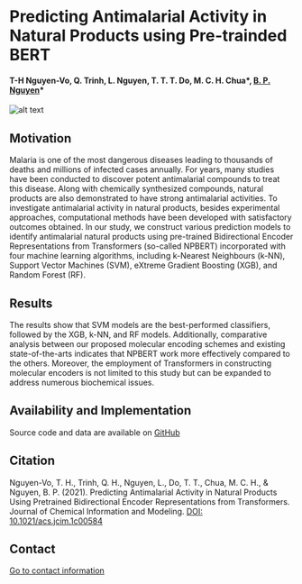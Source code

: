 # Predicting Antimalarial Activity in Natural Products using Pre-trainded BERT

#### T-H Nguyen-Vo, Q. Trinh, L. Nguyen, T. T. T. Do, M. C. H. Chua*, [B. P. Nguyen](https://homepages.ecs.vuw.ac.nz/~nguyenb5/about.html)*


![alt text](https://github.com/mldlproject/2021-NPBERT-Antimalaria/blob/main/NPBERT_abs.svg)


## Motivation
Malaria is one of the most dangerous diseases leading to thousands of deaths and millions of infected cases annually. 
For years, many studies have been conducted to discover potent antimalarial compounds to treat this disease. Along with 
chemically synthesized compounds, natural products are also demonstrated to have strong antimalarial activities. To investigate 
antimalarial activity in natural products, besides experimental approaches,  computational methods have been developed 
with satisfactory outcomes obtained. In our study, we construct various prediction models to identify antimalarial natural products 
using pre-trained Bidirectional Encoder Representations from Transformers (so-called NPBERT) incorporated with four machine learning 
algorithms, including k-Nearest Neighbours (k-NN), Support Vector Machines (SVM), eXtreme Gradient Boosting (XGB), and Random Forest 
(RF). 

## Results
The results show that SVM models are the best-performed classifiers, followed by the XGB, k-NN, and RF models. Additionally, 
comparative analysis between our proposed molecular encoding schemes and existing state-of-the-arts indicates that NPBERT work more 
effectively compared to the others.  Moreover, the employment of Transformers in constructing molecular encoders is not limited to 
this study but can be expanded to address numerous biochemical issues.

## Availability and Implementation
Source code and data are available on [GitHub](https://github.com/mldlproject/2021-NPBERT-Antimalaria)

## Citation
Nguyen-Vo, T. H., Trinh, Q. H., Nguyen, L., Do, T. T., Chua, M. C. H., & Nguyen, B. P. (2021). Predicting Antimalarial Activity in Natural Products Using Pretrained Bidirectional Encoder Representations from Transformers. Journal of Chemical Information and Modeling. [DOI: 10.1021/acs.jcim.1c00584](https://pubs.acs.org/doi/abs/10.1021/acs.jcim.1c00584?casa_token=NjdbjiwwyhsAAAAA:RlZBlZCFeA7L8n8AZebCTiEFOLu-lFDpYraPyDl_LDZX7HqD7_pby3OK3TnMHAmuC84b_BwhztQfm3CO)

## Contact 
[Go to contact information](https://homepages.ecs.vuw.ac.nz/~nguyenb5/contact.html)
